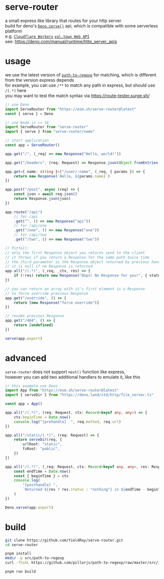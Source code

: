 # serve-router

a small express like library that routes for your http server  
build for deno's [`Deno.serve()`](https://deno.land/api?s=Deno.serve) api, which is compatible with some serverless platform  
e.g. [`Cloudflare Workers`](https://workers.dev/) [`val.town Web API`](https://www.val.town/v/yieldray.serve_router)  
see: <https://deno.com/manual/runtime/http_server_apis>

# usage

we use the latest version of [`path-to-regexp`](https://github.com/pillarjs/path-to-regexp) for matching, which is different from the version express depends  
for example, you can use `/**` to match any path in express, but should use `/(.*)` here  
you may want to test the match syntax via <https://route-tester.surge.sh/>

```ts
// use Deno
import ServeRouter from "https://esm.sh/serve-router@latest"
const { serve } = Deno

// use Node.js >= 16
import ServeRouter from "serve-router"
import { serve } from "serve-router/node"

// start application
const app = ServeRouter()

app.get("/", (_req) => new Response("Hello, world!"))

app.get("/headers", (req: Request) => Response.json(Object.fromEntries(req.headers.entries())))

app.get<{ name: string }>("/user/:name", (_req, { params }) => {
    return new Response(`Hello, ${params.name}`)
})

app.post("/post", async (req) => {
    const json = await req.json()
    return Response.json(json)
})

app.route("/api")
    // for /api
    .get("", () => new Response("api"))
    // for /api/one
    .get("/one", () => new Response("one"))
    // for /api/two
    .get("/two", () => new Response("two"))

// Pitfall:
// only the first Response object you returns send to the client
// it throws if you return a Response for the same path twice time
// the third parameter is the Response object returned by previous handlers
// it is null if no Response is returned
app.all("/(.*)", (_req, _ctx, res) => {
    if (!res) return new Response("Oops! No Response for you!", { status: 404 })
})

// you can return an array with it's first element is a Response
// to force override previous Response
app.get("/override", () => {
    return [new Response("force override")]
})

// revoke previous Response
app.get("/404", () => {
    return [undefined]
})

serve(app.export)
```

# advanced

`serve-router` does not support `next()` function like express,  
however you can add two additional handlers to emulate it, like this

```ts
// this example use Deno
import App from "https://esm.sh/serve-router@latest"
import { serveDir } from "https://deno.land/std/http/file_server.ts"

const app = App()

app.all("/(.*)", (req: Request, ctx: Record<keyof any, any>) => {
    ctx.beginTime = Date.now()
    console.log("[prehandle]  ", req.method, req.url)
})

app.all("/static/(.*)", (req: Request) => {
    return serveDir(req, {
        urlRoot: "static",
        fsRoot: "public",
    })
})

app.all("/(.*)", (_req: Request, ctx: Record<keyof any, any>, res: Response | null) => {
    const endTime = Date.now()
    const { beginTime } = ctx
    console.log(
        "[posthandle] ",
        `Returned ${res ? res.status : "nothing"} in ${endTime - beginTime}ms`
    )
})

Deno.serve(app.export)
```

# build

```sh
git clone https://github.com/YieldRay/serve-router.git
cd serve-router

pnpm install
mkdir -p src/path-to-regexp
curl -fSskL https://github.com/pillarjs/path-to-regexp/raw/master/src/index.ts -o src/path-to-regexp/index.ts

pnpm run build
```
